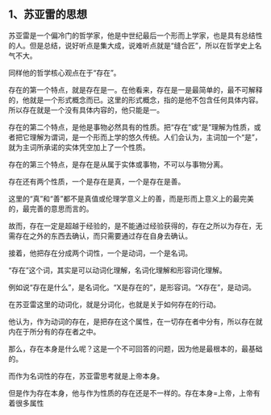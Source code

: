 <h2>1、苏亚雷的思想</h2><p data-pid="IGvS6GMY">苏亚雷是一个偏冷门的哲学家，他是中世纪最后一个形而上学家，也是具有总结性的人。但是总结，说好听点是集大成，说难听点就是“缝合匠”，所以在哲学史上名气不大。</p><p data-pid="PczQdhPF">同样他的哲学核心观点在于“存在”。</p><p data-pid="Fz-EWO-3">存在的第一个特点，就是存在是一。在他看来，存在是一是最简单的，最不可解释的，他就是一个形式概念而已。这里的形式概念，指的是他不包含任何具体内容。所以存在就是一个没有具体内容的，他只能是一。</p><p data-pid="aNrGlKR0">存在的第二个特点，是他是事物必然具有的性质。把“存在”或“是”理解为性质，或者把它理解为谓词，是一个形而上学的悠久传统。人们会认为，主词加一个“是”，就为主词所承诺的实体凭空加上了一个性质。</p><p data-pid="geUjuAbQ">存在的第三个特点，是存在是从属于实体或事物，不可以与事物分离。</p><p data-pid="inyQ9Qa6">存在还有两个性质，一个是存在是真，一个是存在是善。</p><p data-pid="cVI8fqOk">这里的“真”和“善”都不是真值或伦理学意义上的善，而是形而上意义上的最完美的，最完善的意思而言的。</p><p data-pid="CpcL_ndB">故而，存在一定是超越于经验的，是不能通过经验获得的，存在之所以为存在，无需存在之外的东西去确认，而只需要通过存在自身去确认。</p><p data-pid="iTXmvMkE">接着，他把存在分成两个词性，一个是动词，一个是名词。</p><p data-pid="Hj3XovQ5">“存在”这个词，其实是可以动词化理解，名词化理解和形容词化理解。</p><p data-pid="OuX1uBrk">例如说“存在是什么”，是名词化。“X是存在的”，是形容词。“X存在”，是动词。</p><p data-pid="40GJjC7h">在苏亚雷这里的动词化，就是分词化，也就是关于如何存在的行动。</p><p data-pid="VG7CfugA">他认为，作为动词的存在，是把存在这个属性，在一切存在者中分有，所以存在就内在于所分有的存在者之中。</p><p data-pid="giol7z-W">那么，存在本身是什么呢？这是一个不可回答的问题，因为他是最根本的，最基础的。</p><p data-pid="m3PDt2ch">而作为名词性的存在，苏亚雷思考就是上帝本身。</p><p data-pid="FDihyE31">但是作为存在本身，他与作为性质的存在还是不一样的。存在本身=上帝，上帝有着很多属性</p><p></p><p></p><p></p><p></p><p></p><p></p><p></p><p></p>